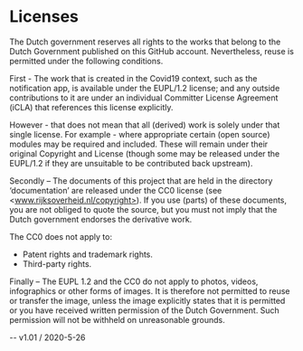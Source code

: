 # Licenses

The Dutch government reserves all rights to the works that belong to the Dutch Government published on this GitHub account.
Nevertheless, reuse is permitted under the following conditions.

First - The work that is created in the Covid19 context, such as the notification app, is available under the EUPL/1.2 license;
and any outside contributions to it are under an individual Committer License Agreement (iCLA) that references this license explicitly.

However - that does not mean that all (derived) work is solely under that single license.
For example - where appropriate certain (open source) modules may be required and included.
These will remain under their original Copyright and License (though some may be released under the EUPL/1.2 if they are unsuitable to be contributed back upstream).

Secondly – The documents of this project that are held in the directory ‘documentation’ are released under the CC0 license (see <www.rijksoverheid.nl/copyright>).
If you use (parts) of these documents, you are not obliged to quote the source, but you must not imply that the Dutch government endorses the derivative work.

The CC0 does not apply to:

- Patent rights and trademark rights.
- Third-party rights.

Finally – The EUPL 1.2 and the CC0 do not apply to photos, videos, infographics or other forms of images.
It is therefore not permitted to reuse or transfer the image, unless the image explicitly states that it is permitted or you have received written permission of the Dutch Government.
Such permission will not be withheld on unreasonable grounds.

--
v1.01 / 2020-5-26
